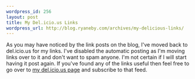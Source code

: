 ```yaml
--- 
wordpress_id: 256
layout: post
title: My Del.icio.us Links
wordpress_url: http://blog.ryaneby.com/archives/my-delicious-links/
---
```

As you may have noticed by the link posts on the blog, I've moved back to del.icio.us for my links. I've disabled the automatic posting as I'm moving links over to it and don't want to spam anyone. I'm not certain if I will start having it post again. If you've found any of the links useful then feel free to go over to <a href="http://del.icio.us/eby">my del.icio.us page</a> and subscribe to that feed.

